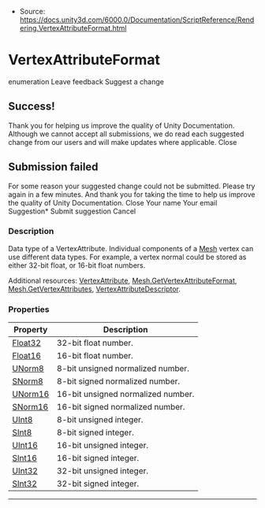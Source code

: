 * Source: https://docs.unity3d.com/6000.0/Documentation/ScriptReference/Rendering.VertexAttributeFormat.html

# VertexAttributeFormat
enumeration
Leave feedback
Suggest a change
## Success!
Thank you for helping us improve the quality of Unity Documentation. Although we cannot accept all submissions, we do read each suggested change from our users and will make updates where applicable.
Close
## Submission failed
For some reason your suggested change could not be submitted. Please <a>try again</a> in a few minutes. And thank you for taking the time to help us improve the quality of Unity Documentation.
Close
Your name Your email Suggestion* Submit suggestion
Cancel
### Description
Data type of a VertexAttribute.
Individual components of a [Mesh](https://docs.unity3d.com/6000.0/Documentation/ScriptReference/Mesh.html) vertex can use different data types. For example, a vertex normal could be stored as either 32-bit float, or 16-bit float numbers.  
  
Additional resources: [VertexAttribute](https://docs.unity3d.com/6000.0/Documentation/ScriptReference/Rendering.VertexAttribute.html), [Mesh.GetVertexAttributeFormat](https://docs.unity3d.com/6000.0/Documentation/ScriptReference/Mesh.GetVertexAttributeFormat.html), [Mesh.GetVertexAttributes](https://docs.unity3d.com/6000.0/Documentation/ScriptReference/Mesh.GetVertexAttributes.html), [VertexAttributeDescriptor](https://docs.unity3d.com/6000.0/Documentation/ScriptReference/Rendering.VertexAttributeDescriptor.html).
### Properties
Property | Description  
---|---  
[Float32](https://docs.unity3d.com/6000.0/Documentation/ScriptReference/Rendering.VertexAttributeFormat.Float32.html) | 32-bit float number.  
[Float16](https://docs.unity3d.com/6000.0/Documentation/ScriptReference/Rendering.VertexAttributeFormat.Float16.html) | 16-bit float number.  
[UNorm8](https://docs.unity3d.com/6000.0/Documentation/ScriptReference/Rendering.VertexAttributeFormat.UNorm8.html) | 8-bit unsigned normalized number.  
[SNorm8](https://docs.unity3d.com/6000.0/Documentation/ScriptReference/Rendering.VertexAttributeFormat.SNorm8.html) | 8-bit signed normalized number.  
[UNorm16](https://docs.unity3d.com/6000.0/Documentation/ScriptReference/Rendering.VertexAttributeFormat.UNorm16.html) | 16-bit unsigned normalized number.  
[SNorm16](https://docs.unity3d.com/6000.0/Documentation/ScriptReference/Rendering.VertexAttributeFormat.SNorm16.html) | 16-bit signed normalized number.  
[UInt8](https://docs.unity3d.com/6000.0/Documentation/ScriptReference/Rendering.VertexAttributeFormat.UInt8.html) | 8-bit unsigned integer.  
[SInt8](https://docs.unity3d.com/6000.0/Documentation/ScriptReference/Rendering.VertexAttributeFormat.SInt8.html) | 8-bit signed integer.  
[UInt16](https://docs.unity3d.com/6000.0/Documentation/ScriptReference/Rendering.VertexAttributeFormat.UInt16.html) | 16-bit unsigned integer.  
[SInt16](https://docs.unity3d.com/6000.0/Documentation/ScriptReference/Rendering.VertexAttributeFormat.SInt16.html) | 16-bit signed integer.  
[UInt32](https://docs.unity3d.com/6000.0/Documentation/ScriptReference/Rendering.VertexAttributeFormat.UInt32.html) | 32-bit unsigned integer.  
[SInt32](https://docs.unity3d.com/6000.0/Documentation/ScriptReference/Rendering.VertexAttributeFormat.SInt32.html) | 32-bit signed integer.  
* * *
